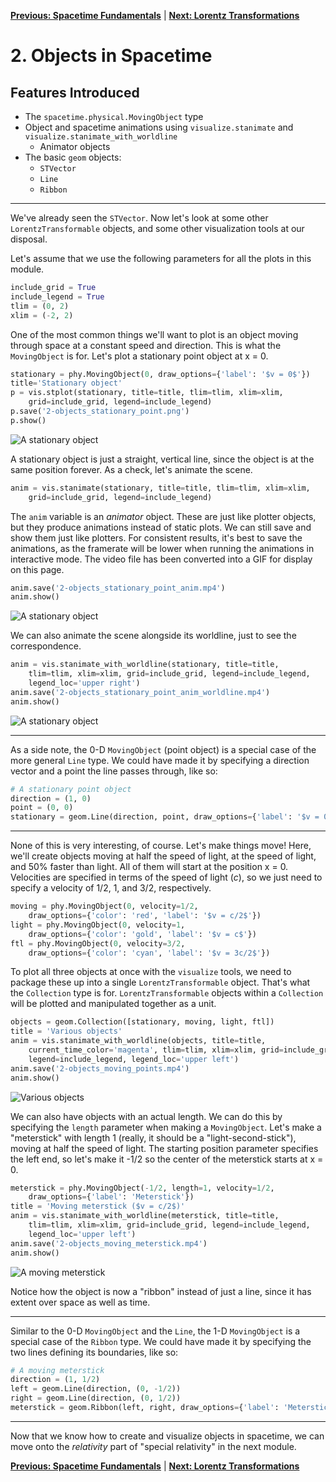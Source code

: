 [**Previous: Spacetime Fundamentals**](1-spacetime.md) | [**Next: Lorentz Transformations**](3-lorentztransform.md)

# 2. Objects in Spacetime

## Features Introduced
- The `spacetime.physical.MovingObject` type
- Object and spacetime animations using `visualize.stanimate` and `visualize.stanimate_with_worldline`
    - Animator objects
- The basic `geom` objects:
    - `STVector`
    - `Line`
    - `Ribbon`

---

We've already seen the `STVector`. Now let's look at some other `LorentzTransformable` objects, and some other visualization tools at our disposal.

Let's assume that we use the following parameters for all the plots in this module.

```python
include_grid = True
include_legend = True
tlim = (0, 2)
xlim = (-2, 2)
```

One of the most common things we'll want to plot is an object moving through space at a constant speed and direction. This is what the `MovingObject` is for. Let's plot a stationary point object at x = 0.

```python
stationary = phy.MovingObject(0, draw_options={'label': '$v = 0$'})
title='Stationary object'
p = vis.stplot(stationary, title=title, tlim=tlim, xlim=xlim,
    grid=include_grid, legend=include_legend)
p.save('2-objects_stationary_point.png')
p.show()
```
![A stationary object](figures/2-objects_stationary_point.png)

A stationary object is just a straight, vertical line, since the object is at the same position forever. As a check, let's animate the scene.

```python
anim = vis.stanimate(stationary, title=title, tlim=tlim, xlim=xlim,
    grid=include_grid, legend=include_legend)
```

The `anim` variable is an *animator* object. These are just like plotter objects, but they produce animations instead of static plots. We can still save and show them just like plotters. For consistent results, it's best to save the animations, as the framerate will be lower when running the animations in interactive mode. The video file has been converted into a GIF for display on this page.

```python
anim.save('2-objects_stationary_point_anim.mp4')
anim.show()
```
![A stationary object](figures/2-objects_stationary_point_anim.gif)

We can also animate the scene alongside its worldline, just to see the correspondence.

```python
anim = vis.stanimate_with_worldline(stationary, title=title,
    tlim=tlim, xlim=xlim, grid=include_grid, legend=include_legend,
    legend_loc='upper right')
anim.save('2-objects_stationary_point_anim_worldline.mp4')
anim.show()
```
![A stationary object](figures/2-objects_stationary_point_anim_worldline.gif)

---

As a side note, the 0-D `MovingObject` (point object) is a special case of the more general `Line` type. We could have made it by specifying a direction vector and a point the line passes through, like so:

```python
# A stationary point object
direction = (1, 0)
point = (0, 0)
stationary = geom.Line(direction, point, draw_options={'label': '$v = 0$'})
```

---

None of this is very interesting, of course. Let's make things move! Here, we'll create objects moving at half the speed of light, at the speed of light, and 50% faster than light. All of them will start at the position x = 0. Velocities are specified in terms of the speed of light (*c*), so we just need to specify a velocity of 1/2, 1, and 3/2, respectively.

```python
moving = phy.MovingObject(0, velocity=1/2,
    draw_options={'color': 'red', 'label': '$v = c/2$'})
light = phy.MovingObject(0, velocity=1,
    draw_options={'color': 'gold', 'label': '$v = c$'})
ftl = phy.MovingObject(0, velocity=3/2,
    draw_options={'color': 'cyan', 'label': '$v = 3c/2$'})
```

To plot all three objects at once with the `visualize` tools, we need to package these up into a single `LorentzTransformable` object. That's what the `Collection` type is for. `LorentzTransformable` objects within a `Collection` will be plotted and manipulated together as a unit.

```python
objects = geom.Collection([stationary, moving, light, ftl])
title = 'Various objects'
anim = vis.stanimate_with_worldline(objects, title=title,
    current_time_color='magenta', tlim=tlim, xlim=xlim, grid=include_grid,
    legend=include_legend, legend_loc='upper left')
anim.save('2-objects_moving_points.mp4')
anim.show()
```
![Various objects](figures/2-objects_moving_points.gif)

We can also have objects with an actual length. We can do this by specifying the `length` parameter when making a `MovingObject`. Let's make a "meterstick" with length 1 (really, it should be a "light-second-stick"), moving at half the speed of light. The starting position parameter specifies the left end, so let's make it -1/2 so the center of the meterstick starts at x = 0.

```python
meterstick = phy.MovingObject(-1/2, length=1, velocity=1/2,
    draw_options={'label': 'Meterstick'})
title = 'Moving meterstick ($v = c/2$)'
anim = vis.stanimate_with_worldline(meterstick, title=title,
    tlim=tlim, xlim=xlim, grid=include_grid, legend=include_legend,
    legend_loc='upper left')
anim.save('2-objects_moving_meterstick.mp4')
anim.show()
```
![A moving meterstick](figures/2-objects_moving_meterstick.gif)

Notice how the object is now a "ribbon" instead of just a line, since it has extent over space as well as time.

---

Similar to the 0-D `MovingObject` and the `Line`, the 1-D `MovingObject` is a special case of the `Ribbon` type. We could have made it by specifying the two lines defining its boundaries, like so:

```python
# A moving meterstick
direction = (1, 1/2)
left = geom.Line(direction, (0, -1/2))
right = geom.Line(direction, (0, 1/2))
meterstick = geom.Ribbon(left, right, draw_options={'label': 'Meterstick'})
```

---

Now that we know how to create and visualize objects in spacetime, we can move onto the *relativity* part of "special relativity" in the next module.

[**Previous: Spacetime Fundamentals**](1-spacetime.md) | [**Next: Lorentz Transformations**](3-lorentztransform.md)